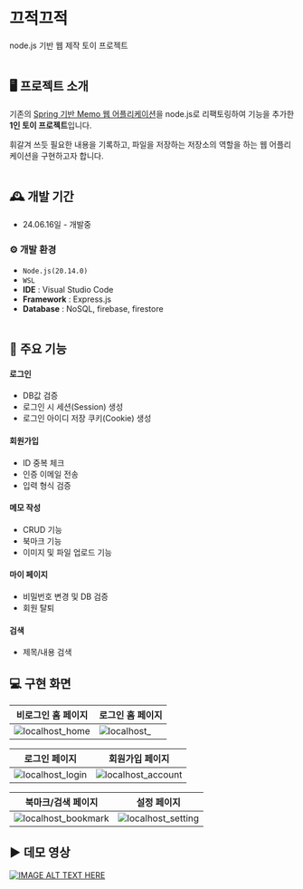 # 끄적끄적
node.js 기반 웹 제작 토이 프로젝트
<br><br>

## 🖥️ 프로젝트 소개
기존의 [Spring 기반 Memo 웹 어플리케이션](https://github.com/JiyunJeong01/memo)을 node.js로 리팩토링하여 기능을 추가한 **1인 토이 프로젝트**입니다.

휘갈겨 쓰듯 필요한 내용을 기록하고, 파일을 저장하는 저장소의 역할을 하는 웹 어플리케이션을 구현하고자 합니다.
<br><br>

## 🕰️ 개발 기간
* 24.06.16일 - 개발중

### ⚙️ 개발 환경
- `Node.js(20.14.0)`
- `WSL`
- **IDE** : Visual Studio Code
- **Framework** : Express.js
- **Database** : NoSQL, firebase, firestore
<br><br>

## 📌 주요 기능
#### 로그인 
- DB값 검증
- 로그인 시 세션(Session) 생성
- 로그인 아이디 저장 쿠키(Cookie) 생성
#### 회원가입 
- ID 중복 체크
- 인증 이메일 전송
- 입력 형식 검증
#### 메모 작성
- CRUD 기능
- 북마크 기능
- 이미지 및 파일 업로드 기능
#### 마이 페이지 
- 비밀번호 변경 및 DB 검증
- 회원 탈퇴
#### 검색
- 제목/내용 검색


## 💻 구현 화면
비로그인 홈 페이지|로그인 홈 페이지
--- | --- | 
![localhost_home](https://github.com/JiyunJeong01/KkeuJeok/assets/89970899/991530ac-d064-464f-8cbb-4da3ea61f929)|![localhost_](https://github.com/JiyunJeong01/KkeuJeok/assets/89970899/d138523f-1338-487c-9b04-cd65207fb8a8)


로그인 페이지|회원가입 페이지
--- | --- | 
![localhost_login](https://github.com/JiyunJeong01/KkeuJeok/assets/89970899/37859934-a8a5-4ff3-b0f5-4b24dd707c30)|![localhost_account](https://github.com/JiyunJeong01/KkeuJeok/assets/89970899/a8f8998c-0b56-4de2-8317-4ddf7baa524e)

북마크/검색 페이지|설정 페이지
--- | --- | 
![localhost_bookmark](https://github.com/JiyunJeong01/KkeuJeok/assets/89970899/0b97907a-e89f-45bd-aea4-6894337b0f00)|![localhost_setting](https://github.com/JiyunJeong01/KkeuJeok/assets/89970899/1e49e48d-2087-4c93-83b1-39095ffa87d4)


## ▶️ 데모 영상
[![IMAGE ALT TEXT HERE](https://img.youtube.com/vi/g8XRTlcKuyE/0.jpg)](https://www.youtube.com/watch?v=g8XRTlcKuyE)
